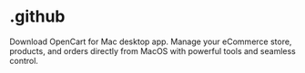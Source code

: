# .github
Download OpenCart for Mac desktop app. Manage your eCommerce store, products, and orders directly from MacOS with powerful tools and seamless control.
